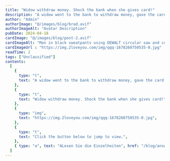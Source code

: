 ```yaml
---
title: "Widow withdraw money. Shock the bank when she gives card!"
description: "A widow went to the bank to withdraw money, gave the card to the Bank employee, and said, girl, I will withdraw 500 yuan. The girl said: Please go to the ATM for less than 5000"
author: "Admin"
authorImage: "@/images/blog/brad.avif"
authorImageAlt: "Avatar Description"
pubDate: 2024-04-18
cardImage: "@/images/blog/post-2.avif"
cardImageAlt: "Man in black sweatpants using DEWALT circular saw and cutting a wood plank"
cardImageUrl : "https://img.2loveyou.com/img/qqq-1678260750535-0.jpg"
readTime: 2
tags: ["Unclassified"]
contents:
  [
    {
      type: "t",
      text: "A widow went to the bank to withdraw money, gave the card to the Bank employee, and said, girl, I will withdraw 500 yuan. The girl said: Please go to the ATM for less than 5000",
    },
    {
      type: "t",
      text: "Widow withdraw money. Shock the bank when she gives card!",
    },
    {
      type: "img",
      text: "https://img.2loveyou.com/img/qqq-1678260750535-0.jpg",
    },
    {
      type: "t",
      text: "Click the button below to jump to view.",
    },
    { type: "a", text: "ALesen Sie die Einzelheiten", href: "/blog/answer-1678260750535-384793/" },
  ]
---
```

